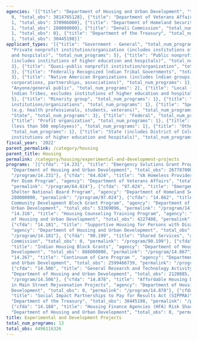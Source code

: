 ```yaml
---
agencies: '[{"title": "Department of Housing and Urban Development", "total_num_programs":
  9, "total_obs": 3814765128}, {"title": "Department of Veterans Affairs", "total_num_programs":
  1, "total_obs": 370906000}, {"title": "Department of Homeland Security", "total_num_programs":
  1, "total_obs": 280000000}, {"title": "Denali Commission", "total_num_programs":
  1, "total_obs": 0}, {"title": "Department of the Treasury", "total_num_programs":
  1, "total_obs": 30445198}]'
applicant_types: '[{"title": "Government - General", "total_num_programs": 2}, {"title":
  "Private nonprofit institution/organization (includes institutions of higher education
  and hospitals)", "total_num_programs": 5}, {"title": "Public nonprofit institution/organization
  (includes institutions of higher education and hospitals)", "total_num_programs":
  3}, {"title": "Quasi-public nonprofit institution/organization", "total_num_programs":
  3}, {"title": "Federally Recognized lndian Tribal Governments", "total_num_programs":
  3}, {"title": "Native American Organizations (includes lndian groups, cooperatives,
  corporations, partnerships, associations)", "total_num_programs": 1}, {"title":
  "Anyone/general public", "total_num_programs": 2}, {"title": "Local (includes State-designated
  lndian Tribes, excludes institutions of higher education and hospitals", "total_num_programs":
  5}, {"title": "Minority group", "total_num_programs": 1}, {"title": "Other private
  institutions/organizations", "total_num_programs": 1}, {"title": "Specialized group
  (e.g. health professionals, students, veterans)", "total_num_programs": 1}, {"title":
  "State", "total_num_programs": 3}, {"title": "Federal", "total_num_programs": 1},
  {"title": "Profit organization", "total_num_programs": 1}, {"title": "Small business
  (less than 500 employees)", "total_num_programs": 1}, {"title": "Other public institution/organization",
  "total_num_programs": 1}, {"title": "State (includes District of Columbia, public
  institutions of higher education and hospitals)", "total_num_programs": 1}]'
fiscal_year: '2022'
parent_permalink: /category/housing
parent_title: Housing
permalink: /category/housing/experimental-and-development-projects
programs: '[{"cfda": "14.231", "title": "Emergency Solutions Grant Program", "agency":
  "Department of Housing and Urban Development", "total_obs": 267787000, "permalink":
  "/program/14.231"}, {"cfda": "64.024", "title": "VA Homeless Providers Grant and
  Per Diem Program", "agency": "Department of Veterans Affairs", "total_obs": 370906000,
  "permalink": "/program/64.024"}, {"cfda": "97.024", "title": "Emergency Food and
  Shelter National Board Program", "agency": "Department of Homeland Security", "total_obs":
  280000000, "permalink": "/program/97.024"}, {"cfda": "14.862", "title": "Indian
  Community Development Block Grant Program", "agency": "Department of Housing and
  Urban Development", "total_obs": 53369096, "permalink": "/program/14.862"}, {"cfda":
  "14.316", "title": "Housing Counseling Training Program", "agency": "Department
  of Housing and Urban Development", "total_obs": 4227408, "permalink": "/program/14.316"},
  {"cfda": "14.181", "title": "Supportive Housing for Persons with Disabilities",
  "agency": "Department of Housing and Urban Development", "total_obs": 1794000, "permalink":
  "/program/14.181"}, {"cfda": "90.199", "title": "Shared Services", "agency": "Denali
  Commission", "total_obs": 0, "permalink": "/program/90.199"}, {"cfda": "14.867",
  "title": "Indian Housing Block Grants", "agency": "Department of Housing and Urban
  Development", "total_obs": 886000000, "permalink": "/program/14.867"}, {"cfda":
  "14.267", "title": "Continuum of Care Program ", "agency": "Department of Housing
  and Urban Development", "total_obs": 2599466739, "permalink": "/program/14.267"},
  {"cfda": "14.506", "title": "General Research and Technology Activity", "agency":
  "Department of Housing and Urban Development", "total_obs": 2120885, "permalink":
  "/program/14.506"}, {"cfda": "14.878", "title": "Affordable Housing Development
  in Main Street Rejuvenation Projects", "agency": "Department of Housing and Urban
  Development", "total_obs": 0, "permalink": "/program/14.878"}, {"cfda": "21.017",
  "title": "Social Impact Partnerships to Pay for Results Act (SIPPRA)", "agency":
  "Department of the Treasury", "total_obs": 30445198, "permalink": "/program/21.017"},
  {"cfda": "14.188", "title": "Housing Finance Agencies (HFA) Risk Sharing", "agency":
  "Department of Housing and Urban Development", "total_obs": 0, "permalink": "/program/14.188"}]'
title: Experimental and Development Projects
total_num_programs: 13
total_obs: 4496116326
---
```

